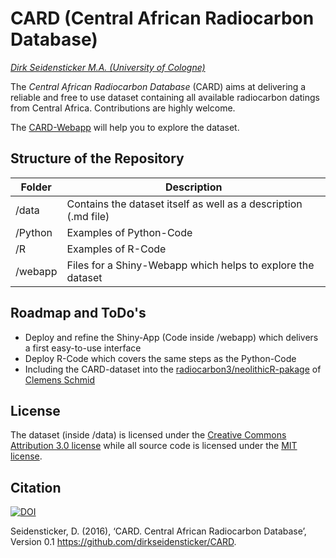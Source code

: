# CARD (Central African Radiocarbon Database)

*[Dirk Seidensticker M.A. (University of Cologne)](https://uni-koeln.academia.edu/DirkSeidensticker)*

The *Central African Radiocarbon Database* (CARD) aims at delivering a reliable and free to use dataset containing all available radiocarbon datings from Central Africa. Contributions are highly welcome.

The [CARD-Webapp](https://dirkseidensticker.shinyapps.io/webapp/) will help you to explore the dataset.

## Structure of the Repository

| Folder | Description |
|-----------|-----------------------------------------------|
| /data | Contains the dataset itself as well as a description (.md file) |
| /Python | Examples of Python-Code |
| /R | Examples of R-Code  |
| /webapp | Files for a Shiny-Webapp which helps to explore the dataset | 


## Roadmap and ToDo's

* Deploy and refine the Shiny-App (Code inside /webapp) which delivers a first easy-to-use interface
* Deploy R-Code which covers the same steps as the Python-Code
* Including the CARD-dataset into the [radiocarbon3/neolithicR-pakage](https://github.com/nevrome/neolithicR) of [Clemens Schmid](https://github.com/nevrome)

## License

The dataset (inside /data) is licensed under the [Creative Commons Attribution 3.0 license](http://creativecommons.org/licenses/by/3.0/us/deed.en_US) while all source code is licensed under the [MIT license](http://opensource.org/licenses/mit-license.php).

## Citation

[![DOI](https://zenodo.org/badge/20329/dirkseidensticker/CARD.svg)](https://zenodo.org/badge/latestdoi/20329/dirkseidensticker/CARD)

Seidensticker, D. (2016), ‘CARD. Central African Radiocarbon Database’, Version 0.1 <https://github.com/dirkseidensticker/CARD>.